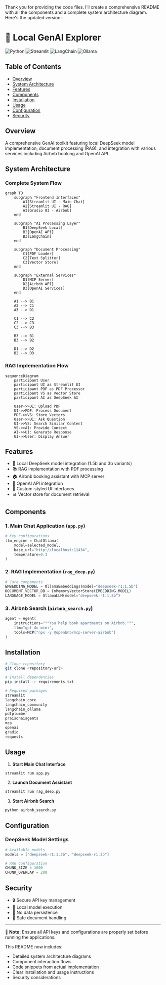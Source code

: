 Thank you for providing the code files. I'll create a comprehensive README with all the components and a complete system architecture diagram. Here's the updated version:

# 🤖 Local GenAI Explorer
![Python](https://img.shields.io/badge/Python-3776AB?style=for-the-badge&logo=python&logoColor=white)
![Streamlit](https://img.shields.io/badge/Streamlit-FF4B4B?style=for-the-badge&logo=streamlit&logoColor=white)
![LangChain](https://img.shields.io/badge/🦜_LangChain-AI-green?style=for-the-badge)
![Ollama](https://img.shields.io/badge/Ollama-Local_AI-orange?style=for-the-badge)

## Table of Contents
- [Overview](#overview)
- [System Architecture](#system-architecture)
- [Features](#features)
- [Components](#components)
- [Installation](#installation)
- [Usage](#usage)
- [Configuration](#configuration)
- [Security](#security)

## Overview
A comprehensive GenAI toolkit featuring local DeepSeek model implementation, document processing (RAG), and integration with various services including Airbnb booking and OpenAI API.

## System Architecture

### Complete System Flow
```mermaid
graph TD
    subgraph "Frontend Interfaces"
        A1[Streamlit UI - Main Chat]
        A2[Streamlit UI - RAG]
        A3[Gradio UI - Airbnb]
    end
    
    subgraph "AI Processing Layer"
        B1[DeepSeek Local]
        B2[OpenAI API]
        B3[LangChain]
    end
    
    subgraph "Document Processing"
        C1[PDF Loader]
        C2[Text Splitter]
        C3[Vector Store]
    end
    
    subgraph "External Services"
        D1[MCP Server]
        D2[Airbnb API]
        D3[OpenAI Services]
    end
    
    A1 --> B1
    A2 --> C1
    A3 --> D1
    
    C1 --> C2
    C2 --> C3
    C3 --> B3
    
    B3 --> B1
    B3 --> B2
    
    D1 --> D2
    B2 --> D3
```

### RAG Implementation Flow
```mermaid
sequenceDiagram
    participant User
    participant UI as Streamlit UI
    participant PDF as PDF Processor
    participant VS as Vector Store
    participant AI as DeepSeek AI

    User->>UI: Upload PDF
    UI->>PDF: Process Document
    PDF->>VS: Store Vectors
    User->>UI: Ask Question
    UI->>VS: Search Similar Content
    VS->>AI: Provide Context
    AI->>UI: Generate Response
    UI->>User: Display Answer
```

## Features
- 🤖 Local DeepSeek model integration (1.5b and 3b variants)
- 📚 RAG implementation with PDF processing
- 🏠 Airbnb booking assistant with MCP server
- 🔄 OpenAI API integration
- 💅 Custom-styled UI interfaces
- 📊 Vector store for document retrieval

## Components

### 1. Main Chat Application (`app.py`)
```python
# Key configurations
llm_engine = ChatOllama(
    model=selected_model,
    base_url="http://localhost:11434",
    temperature=0.3
)
```

### 2. RAG Implementation (`rag_deep.py`)
```python
# Core components
EMBEDDING_MODEL = OllamaEmbeddings(model="deepseek-r1:1.5b")
DOCUMENT_VECTOR_DB = InMemoryVectorStore(EMBEDDING_MODEL)
LANGUAGE_MODEL = OllamaLLM(model="deepseek-r1:1.5b")
```

### 3. Airbnb Search (`airbnb_search.py`)
```python
agent = Agent(
    instructions="""You help book apartments on Airbnb.""",
    llm="gpt-4o-mini",
    tools=MCP("npx -y @openbnb/mcp-server-airbnb")
)
```

## Installation

```bash
# Clone repository
git clone <repository-url>

# Install dependencies
pip install -r requirements.txt

# Required packages
streamlit
langchain_core
langchain_community
langchain_ollama
pdfplumber
praisonaiagents 
mcp
openai
gradio
requests
```

## Usage

1. **Start Main Chat Interface**
```bash
streamlit run app.py
```

2. **Launch Document Assistant**
```bash
streamlit run rag_deep.py
```

3. **Start Airbnb Search**
```bash
python airbnb_search.py
```

## Configuration

### DeepSeek Model Settings
```python
# Available models
models = ["deepseek-r1:1.5b", "deepseek-r1:3b"]

# RAG Configuration
CHUNK_SIZE = 1000
CHUNK_OVERLAP = 200
```

## Security
- 🔒 Secure API key management
- 🏢 Local model execution
- 🔐 No data persistence
- 📄 Safe document handling

---
📝 **Note:** Ensure all API keys and configurations are properly set before running the applications.

This README now includes:
- Detailed system architecture diagrams
- Component interaction flows
- Code snippets from actual implementation
- Clear installation and usage instructions
- Security considerations

